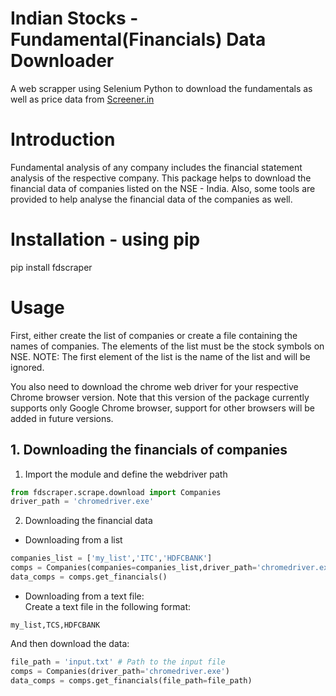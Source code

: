 # Indian Stocks - Fundamental(Financials) Data Downloader

A web scrapper using Selenium Python to download the fundamentals as well as price data from [Screener.in](https://www.screener.in)


# Introduction

Fundamental analysis of any company includes the financial statement analysis
of the respective company. This package helps to download the financial data 
of companies listed on the NSE - India. Also, some tools are provided to 
help analyse the financial data of the companies as well.

# Installation - using pip
 pip install fdscraper
 
# Usage

First, either create the list of companies or create a file containing the
names of companies. The elements of the list must be the stock symbols on NSE.
NOTE: The first element of the list is the name of the list and will be ignored.

You also need to download the chrome web driver for your respective Chrome
browser version. Note that this version of the package currently supports only
Google Chrome browser, support for other browsers will be added in future versions. 

## 1. Downloading the financials of companies
    
1. Import the module and define the webdriver path
```python
from fdscraper.scrape.download import Companies
driver_path = 'chromedriver.exe'
```   
2. Downloading the financial data
- Downloading from a list
    
```python
companies_list = ['my_list','ITC','HDFCBANK']
comps = Companies(companies=companies_list,driver_path='chromedriver.exe')
data_comps = comps.get_financials()
```

- Downloading from a text file:  
Create a text file in the following format:
    
```
my_list,TCS,HDFCBANK
```

And then download the data:
```python
file_path = 'input.txt' # Path to the input file
comps = Companies(driver_path='chromedriver.exe')
data_comps = comps.get_financials(file_path=file_path)
```
